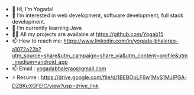 - 👋 Hi, I’m Yogada!
- 👀 I’m interested in web development, software development, full stack development. 
- 🌱 I’m currently learning Java
- 👨‍💻 All my projects are available at https://github.com/Yogab15 
- 📫 How to reach me: https://www.linkedin.com/in/yogada-bhalerao-a1072a22b?utm_source=share&utm_campaign=share_via&utm_content=profile&utm_medium=android_app
- 📫 Email : yogadabhalerao@gmail.com
- ⚡ Resume : https://drive.google.com/file/d/1BEBOpLF6w1MvS1MJIPGA-DZBKuXGFElC/view?usp=drive_link
<!---
Yogab15/Yogab15 is a ✨ special ✨ repository because its `README.md` (this file) appears on your GitHub profile.
You can click the Preview link to take a look at your changes.
--->
